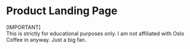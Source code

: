 # Product Landing Page

[IMPORTANT] <br>
This is strictly for educational purposes only. I am not affiliated with Oslo Coffee in anyway. Just a big fan. 
